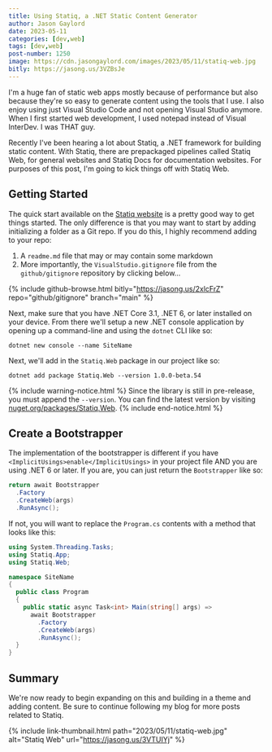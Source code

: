```yaml
---
title: Using Statiq, a .NET Static Content Generator
author: Jason Gaylord
date: 2023-05-11
categories: [dev,web]
tags: [dev,web]
post-number: 1250
image: https://cdn.jasongaylord.com/images/2023/05/11/statiq-web.jpg
bitly: https://jasong.us/3VZBsJe
---
```


I'm a huge fan of static web apps mostly because of performance but also because they're so easy to generate content using the tools that I use. I also enjoy using just Visual Studio Code and not opening Visual Studio anymore. When I first started web development, I used notepad instead of Visual InterDev. I was THAT guy.

Recently I've been hearing a lot about Statiq, a .NET framework for building static content. With Statiq, there are prepackaged pipelines called Statiq Web, for general websites and Statiq Docs for documentation websites. For purposes of this post, I'm going to kick things off with Statiq Web.

## Getting Started
The quick start available on the [Statiq website](https://jasong.us/3VTUIYj) is a pretty good way to get things started. The only difference is that you may want to start by adding initializing a folder as a Git repo. If you do this, I highly recommend adding to your repo:

1. A `readme.md` file that may or may contain some markdown
2. More importantly, the `VisualStudio.gitignore` file from the `github/gitignore` repository by clicking below...

{% include github-browse.html bitly="https://jasong.us/2xlcFrZ" repo="github/gitignore" branch="main" %}

Next, make sure that you have .NET Core 3.1, .NET 6, or later installed on your device. From there we'll setup a new .NET console application by opening up a command-line and using the `dotnet` CLI like so:

```shell
dotnet new console --name SiteName
```

Next, we'll add in the `Statiq.Web` package in our project like so:

```shell
dotnet add package Statiq.Web --version 1.0.0-beta.54
```

{% include warning-notice.html %}
Since the library is still in pre-release, you must append the `--version`. You can find the latest version by visiting <a href="https://jasong.us/3NX2eQe" target="_blank">nuget.org/packages/Statiq.Web</a>.
{% include end-notice.html %}

## Create a Bootstrapper
The implementation of the bootstrapper is different if you have `<ImplicitUsings>enable</ImplicitUsings>` in your project file AND you are using .NET 6 or later. If you are, you can just return the `Bootstrapper` like so:

```csharp
return await Bootstrapper
  .Factory
  .CreateWeb(args)
  .RunAsync();
```

If not, you will want to replace the `Program.cs` contents with a method that looks like this:

```csharp
using System.Threading.Tasks;
using Statiq.App;
using Statiq.Web;

namespace SiteName
{
  public class Program
  {
    public static async Task<int> Main(string[] args) =>
      await Bootstrapper
        .Factory
        .CreateWeb(args)
        .RunAsync();
  }
}
```

## Summary
We're now ready to begin expanding on this and building in a theme and adding content. Be sure to continue following my blog for more posts related to Statiq.

{% include link-thumbnail.html path="2023/05/11/statiq-web.jpg" alt="Statiq Web" url="https://jasong.us/3VTUIYj" %}
